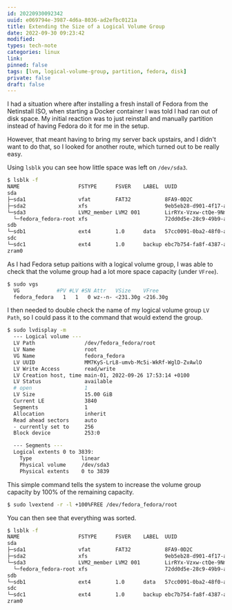 ```yaml
---
id: 20220930092342
uuid: e069794e-3987-4d6a-8036-ad2efbc0121a
title: Extending the Size of a Logical Volume Group
date: 2022-09-30 09:23:42
modified: 
types: tech-note
categories: linux
link: 
pinned: false
tags: [lvm, logical-volume-group, partition, fedora, disk]
private: false
draft: false
---
```


I had a situation where after installing a fresh install of Fedora from the Netinstall ISO, when starting a Docker container I was told I had ran out of disk space. My initial reaction was to just reinstall and manually partition instead of having Fedora do it for me in the setup.

However, that meant having to bring my server back upstairs, and I didn't want to do that, so I looked for another route, which turned out to be really easy.

Using `lsblk` you can see how little space was left on `/dev/sda3`.

```sh
$ lsblk -f
NAME                   FSTYPE      FSVER    LABEL  UUID                                   FSAVAIL FSUSE% MOUNTPOINTS
sda
├─sda1                 vfat        FAT32           8FA9-0D2C                               592.6M     1% /boot/efi
├─sda2                 xfs                         9eb5eb28-d901-4f17-aedc-38919304642f    805.9M    21% /boot
└─sda3                 LVM2_member LVM2 001        LirRYx-Vzxw-ctQe-9Nm1-1f3H-6N1a-A3WJU2
  └─fedora_fedora-root xfs                         72dd0d5e-28c9-49b9-a533-d22ce8090098      2.9G    81% /
sdb
└─sdb1                 ext4        1.0      data   57cc0091-0ba2-48f0-a327-cd7c2c4a0545    294.2G    28% /mnt/data-ssd-01
sdc
└─sdc1                 ext4        1.0      backup ebc7b754-fa8f-4387-a979-a55f72a180e0
zram0                                                                                                    [SWAP]
```

As I had Fedora setup paitions with a logical volume group, I was able to check that the volume group had a lot more space capacity (under `VFree`).

```sh
$ sudo vgs
  VG            #PV #LV #SN Attr   VSize    VFree
  fedora_fedora   1   1   0 wz--n- <231.30g <216.30g
```

I then needed to double check the name of my logical volume group `LV Path`, so I could pass it to the command that would extend the group.

```sh
$ sudo lvdisplay -m
  --- Logical volume ---
  LV Path                /dev/fedora_fedora/root
  LV Name                root
  VG Name                fedora_fedora
  LV UUID                MM7KyS-LrL8-umvb-Mc5i-WkRf-WglD-ZvAwlO
  LV Write Access        read/write
  LV Creation host, time main-01, 2022-09-26 17:53:14 +0100
  LV Status              available
  # open                 1
  LV Size                15.00 GiB
  Current LE             3840
  Segments               1
  Allocation             inherit
  Read ahead sectors     auto
  - currently set to     256
  Block device           253:0

  --- Segments ---
  Logical extents 0 to 3839:
    Type                linear
    Physical volume     /dev/sda3
    Physical extents    0 to 3839
```

This simple command tells the system to increase the volume group capacity by 100% of the remaining capacity.

```sh
$ sudo lvextend -r -l +100%FREE /dev/fedora_fedora/root
```

You can then see that everything was sorted.

```sh
$ lsblk -f
NAME                   FSTYPE      FSVER    LABEL  UUID                                   FSAVAIL FSUSE% MOUNTPOINTS
sda
├─sda1                 vfat        FAT32           8FA9-0D2C                               592.6M     1% /boot/efi
├─sda2                 xfs                         9eb5eb28-d901-4f17-aedc-38919304642f    805.9M    21% /boot
└─sda3                 LVM2_member LVM2 001        LirRYx-Vzxw-ctQe-9Nm1-1f3H-6N1a-A3WJU2
  └─fedora_fedora-root xfs                         72dd0d5e-28c9-49b9-a533-d22ce8090098    210.6G     9% /
sdb
└─sdb1                 ext4        1.0      data   57cc0091-0ba2-48f0-a327-cd7c2c4a0545    294.2G    28% /mnt/data-ssd-01
sdc
└─sdc1                 ext4        1.0      backup ebc7b754-fa8f-4387-a979-a55f72a180e0
zram0                                                                                                    [SWAP]
```
